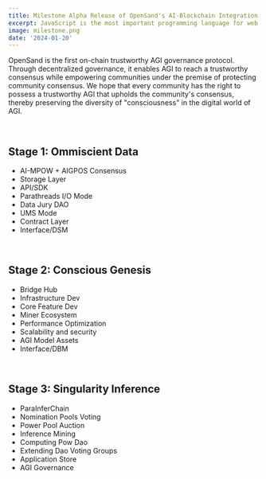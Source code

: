 ```yaml
---
title: Milestone Alpha Release of OpenSand's AI-Blockchain Integration Platform
excerpt: JavaScript is the most important programming language for web development. You probably don't know it well enough!
image: milestone.png
date: '2024-01-20'
---
```


OpenSand is the first on-chain trustworthy AGI governance protocol. Through decentralized governance, it enables AGI to reach a trustworthy consensus while empowering communities under the premise of protecting community consensus. We hope that every community has the right to possess a trustworthy AGI that upholds the community's consensus, thereby preserving the diversity of "consciousness" in the digital world of AGI.

&nbsp;

## Stage 1: Ommiscient Data

- AI-MPOW + AIGPOS Consensus
- Storage Layer
- API/SDK
- Parathreads I/O Mode
- Data Jury DAO
- UMS Mode
- Contract Layer
- Interface/DSM

&nbsp;

## Stage 2: Conscious Genesis

- Bridge Hub
- Infrastructure Dev
- Core Feature Dev
- Miner Ecosystem
- Performance Optimization
- Scalability and security
- AGI Model Assets
- Interface/DBM

&nbsp;

## Stage 3: Singularity Inference

- ParaInferChain
- Nomination Pools Voting
- Power Pool Auction
- Inference Mining
- Computing Pow Dao
- Extending Dao Voting Groups
- Application Store
- AGI Governance
